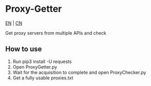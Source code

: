 # Proxy-Getter

[EN](README.md) | [CN](README_CN.md)

Get proxy servers from multiple APIs and check

## How to use

1. Run pip3 install -U requests
2. Open ProxyGetter.py
3. Wait for the acquisition to complete and open ProxyChecker.py
4. Get a fully usable proxies.txt
